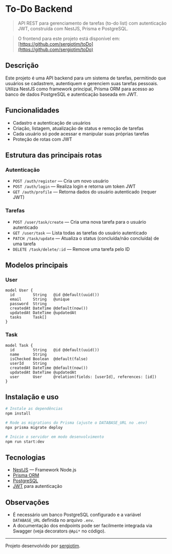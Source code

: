 
# To-Do Backend

> API REST para gerenciamento de tarefas (to-do list) com autenticação JWT, construída com NestJS, Prisma e PostgreSQL.

> O frontend para este projeto está disponível em: [https://github.com/sergiotim/toDo](https://github.com/sergiotim/toDo)

## Descrição

Este projeto é uma API backend para um sistema de tarefas, permitindo que usuários se cadastrem, autentiquem e gerenciem suas tarefas pessoais. Utiliza NestJS como framework principal, Prisma ORM para acesso ao banco de dados PostgreSQL e autenticação baseada em JWT.

## Funcionalidades

- Cadastro e autenticação de usuários
- Criação, listagem, atualização de status e remoção de tarefas
- Cada usuário só pode acessar e manipular suas próprias tarefas
- Proteção de rotas com JWT

## Estrutura das principais rotas

### Autenticação

- `POST /auth/register` — Cria um novo usuário
- `POST /auth/login` — Realiza login e retorna um token JWT
- `GET /auth/profile` — Retorna dados do usuário autenticado (requer JWT)

### Tarefas

- `POST /user/task/create` — Cria uma nova tarefa para o usuário autenticado
- `GET /user/task` — Lista todas as tarefas do usuário autenticado
- `PATCH /task/update` — Atualiza o status (concluída/não concluída) de uma tarefa
- `DELETE /task/delete/:id` — Remove uma tarefa pelo ID

## Modelos principais

### User
```prisma
model User {
  id        String   @id @default(uuid())
  email     String   @unique
  password  String
  createdAt DateTime @default(now())
  updatedAt DateTime @updatedAt
  tasks     Task[]
}
```

### Task
```prisma
model Task {
  id        String   @id @default(uuid())
  name      String
  isChecked Boolean  @default(false)
  userId    String
  createdAt DateTime @default(now())
  updatedAt DateTime @updatedAt
  user      User     @relation(fields: [userId], references: [id])
}
```

## Instalação e uso

```bash
# Instale as dependências
npm install

# Rode as migrations do Prisma (ajuste o DATABASE_URL no .env)
npx prisma migrate deploy

# Inicie o servidor em modo desenvolvimento
npm run start:dev
```


## Tecnologias

- [NestJS](https://nestjs.com/) — Framework Node.js
- [Prisma ORM](https://www.prisma.io/)
- [PostgreSQL](https://www.postgresql.org/)
- [JWT](https://jwt.io/) para autenticação

## Observações

- É necessário um banco PostgreSQL configurado e a variável `DATABASE_URL` definida no arquivo `.env`.
- A documentação dos endpoints pode ser facilmente integrada via Swagger (veja decorators `@Api*` no código).

---
Projeto desenvolvido por [sergiotim](https://github.com/sergiotim).
